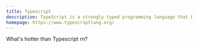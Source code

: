 ```yaml
---
title: Typescript
description: TypeScript is a strongly typed programming language that builds on JavaScript, giving you better tooling at any scale.
homepage: https://www.typescriptlang.org/
---
```


What's hotter than Typescript rn?
